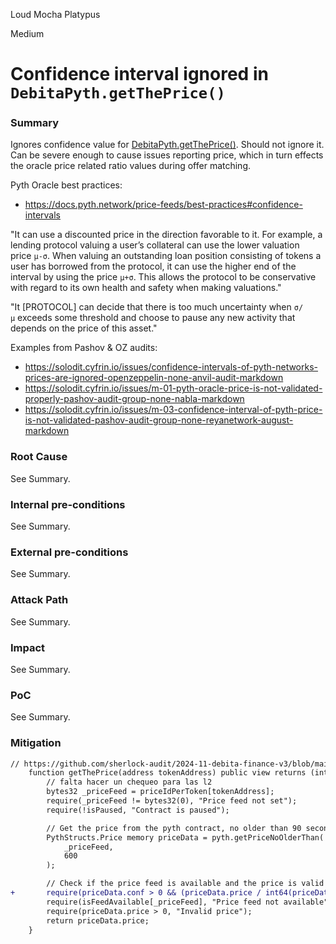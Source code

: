 Loud Mocha Platypus

Medium

# Confidence interval ignored in `DebitaPyth.getThePrice()`

### Summary

Ignores confidence value for [DebitaPyth.getThePrice()](https://github.com/sherlock-audit/2024-11-debita-finance-v3/blob/main/Debita-V3-Contracts/contracts/oracles/DebitaPyth.sol#L25-#L41). Should not ignore it. Can be severe enough to cause issues reporting price, which in turn effects the oracle price related ratio values during offer matching.

Pyth Oracle best practices:
* https://docs.pyth.network/price-feeds/best-practices#confidence-intervals

"It can use a discounted price in the direction favorable to it. For example, a lending protocol valuing a user’s collateral can use the lower valuation price `μ-σ`. When valuing an outstanding loan position consisting of tokens a user has borrowed from the protocol, it can use the higher end of the interval by using the price `μ+σ`. This allows the protocol to be conservative with regard to its own health and safety when making valuations."

"It [PROTOCOL] can decide that there is too much uncertainty when `σ/μ` exceeds some threshold and choose to pause any new activity that depends on the price of this asset."

Examples from Pashov & OZ audits:
* https://solodit.cyfrin.io/issues/confidence-intervals-of-pyth-networks-prices-are-ignored-openzeppelin-none-anvil-audit-markdown
* https://solodit.cyfrin.io/issues/m-01-pyth-oracle-price-is-not-validated-properly-pashov-audit-group-none-nabla-markdown
* https://solodit.cyfrin.io/issues/m-03-confidence-interval-of-pyth-price-is-not-validated-pashov-audit-group-none-reyanetwork-august-markdown

### Root Cause

See Summary.

### Internal pre-conditions

See Summary.

### External pre-conditions

See Summary.

### Attack Path

See Summary.

### Impact

See Summary.

### PoC

See Summary.

### Mitigation

```diff
// https://github.com/sherlock-audit/2024-11-debita-finance-v3/blob/main/Debita-V3-Contracts/contracts/oracles/DebitaPyth.sol#L25
    function getThePrice(address tokenAddress) public view returns (int) {
        // falta hacer un chequeo para las l2
        bytes32 _priceFeed = priceIdPerToken[tokenAddress];
        require(_priceFeed != bytes32(0), "Price feed not set");
        require(!isPaused, "Contract is paused");

        // Get the price from the pyth contract, no older than 90 seconds
        PythStructs.Price memory priceData = pyth.getPriceNoOlderThan(
            _priceFeed,
            600
        );

        // Check if the price feed is available and the price is valid
+       require(priceData.conf > 0 && (priceData.price / int64(priceData.conf)) < MIN_CONFIDENCE_RATIO, "conf too high");
        require(isFeedAvailable[_priceFeed], "Price feed not available");
        require(priceData.price > 0, "Invalid price");
        return priceData.price;
    }
```